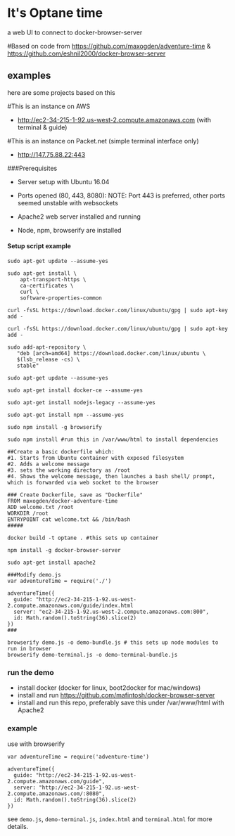 # It's Optane time

a web UI to connect to docker-browser-server

#Based on code from https://github.com/maxogden/adventure-time & https://github.com/eshnil2000/docker-browser-server

## examples

here are some projects based on this

#This is an instance on AWS
- http://ec2-34-215-1-92.us-west-2.compute.amazonaws.com (with terminal & guide)

#This is an instance on Packet.net (simple terminal interface only)
- http://147.75.88.22:443

###Prerequisites
- Server setup with Ubuntu 16.04
- Ports opened (80, 443, 8080): NOTE: Port 443 is preferred, other ports seemed unstable with websockets

- Apache2 web server installed and running
- Node, npm, browserify are installed

#### Setup script example
```
sudo apt-get update --assume-yes

sudo apt-get install \
    apt-transport-https \
    ca-certificates \
    curl \
    software-properties-common

curl -fsSL https://download.docker.com/linux/ubuntu/gpg | sudo apt-key add -

curl -fsSL https://download.docker.com/linux/ubuntu/gpg | sudo apt-key add -

sudo add-apt-repository \
   "deb [arch=amd64] https://download.docker.com/linux/ubuntu \
   $(lsb_release -cs) \
   stable"

sudo apt-get update --assume-yes

sudo apt-get install docker-ce --assume-yes

sudo apt-get install nodejs-legacy --assume-yes

sudo apt-get install npm --assume-yes

sudo npm install -g browserify

sudo npm install #run this in /var/www/html to install dependencies

##Create a basic dockerfile which:
#1. Starts from Ubuntu container with exposed filesystem
#2. Adds a welcome message 
#3. sets the working directory as /root
#4. Shows the welcome message, then launches a bash shell/ prompt, which is forwarded via web socket to the browser

### Create Dockerfile, save as "Dockerfile"
FROM maxogden/docker-adventure-time
ADD welcome.txt /root
WORKDIR /root
ENTRYPOINT cat welcome.txt && /bin/bash
#####

docker build -t optane . #this sets up container

npm install -g docker-browser-server

sudo apt-get install apache2

###Modify demo.js 
var adventureTime = require('./')

adventureTime({
  guide: "http://ec2-34-215-1-92.us-west-2.compute.amazonaws.com/guide/index.html
  server: "ec2-34-215-1-92.us-west-2.compute.amazonaws.com:800",
  id: Math.random().toString(36).slice(2)
})
###

browserify demo.js -o demo-bundle.js # this sets up node modules to run in browser
browserify demo-terminal.js -o demo-terminal-bundle.js

```

### run the demo

- install docker (docker for linux, boot2docker for mac/windows)
- install and run https://github.com/mafintosh/docker-browser-server
- install and run this repo, preferably save this under /var/www/html with Apache2

### example

use with browserify

```JS
var adventureTime = require('adventure-time')

adventureTime({
  guide: "http://ec2-34-215-1-92.us-west-2.compute.amazonaws.com/guide",
  server: "http://ec2-34-215-1-92.us-west-2.compute.amazonaws.com/:8080",
  id: Math.random().toString(36).slice(2)
})
```

see `demo.js`, `demo-terminal.js`, `index.html` and `terminal.html` for more details.
